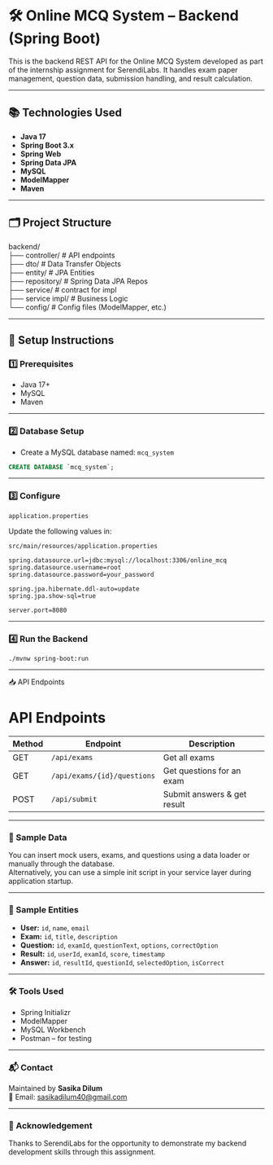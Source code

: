 # 🛠️ Online MCQ System – Backend (Spring Boot)

This is the backend REST API for the Online MCQ System developed as part of the internship assignment for SerendiLabs. It handles exam paper management, question data, submission handling, and result calculation.

---

## 📚 Technologies Used

- **Java 17**
- **Spring Boot 3.x**
- **Spring Web**
- **Spring Data JPA**
- **MySQL**
- **ModelMapper**
- **Maven**

---

## 🗂️ Project Structure

backend/<br>
├── controller/ # API endpoints<br>
├── dto/ # Data Transfer Objects<br>
├── entity/ # JPA Entities<br>
├── repository/ # Spring Data JPA Repos<br>
├── service/ # contract for impl<br>
├── service impl/ # Business Logic<br>
└── config/ # Config files (ModelMapper, etc.)


---

## 🔧 Setup Instructions

### 1️⃣ Prerequisites

- Java 17+
- MySQL
- Maven

---

### 2️⃣ Database Setup

- Create a MySQL database named: `mcq_system`

```sql
CREATE DATABASE `mcq_system`;   
```
---

### 3️⃣ Configure 
`application.properties`

Update the following values in:

`src/main/resources/application.properties`


```
spring.datasource.url=jdbc:mysql://localhost:3306/online_mcq
spring.datasource.username=root
spring.datasource.password=your_password

spring.jpa.hibernate.ddl-auto=update
spring.jpa.show-sql=true

server.port=8080

```
---
### 4️⃣ Run the Backend

```
./mvnw spring-boot:run
```
---
📥 API Endpoints
# API Endpoints

| Method | Endpoint                      | Description                     |
|--------|-------------------------------|---------------------------------|
| GET    | `/api/exams`                  | Get all exams                   |
| GET    | `/api/exams/{id}/questions`   | Get questions for an exam       |
| POST   | `/api/submit`                 | Submit answers & get result     |

---
### 🧪 Sample Data

You can insert mock users, exams, and questions using a data loader or manually through the database.  
Alternatively, you can use a simple init script in your service layer during application startup.

---

### 🧾 Sample Entities

- **User:** `id`, `name`, `email`
- **Exam:** `id`, `title`, `description`
- **Question:** `id`, `examId`, `questionText`, `options`, `correctOption`
- **Result:** `id`, `userId`, `examId`, `score`, `timestamp`
- **Answer:** `id`, `resultId`, `questionId`, `selectedOption`, `isCorrect`

---

### 🛠️ Tools Used

- Spring Initializr
- ModelMapper
- MySQL Workbench
- Postman – for testing

---

### 📬 Contact

Maintained by **Sasika Dilum**  
📧 Email: [sasikadilum40@gmail.com](mailto:sasikadilum40@gmail.com)

---

### 🤝 Acknowledgement
Thanks to SerendiLabs for the opportunity to demonstrate my backend development skills through this assignment.
